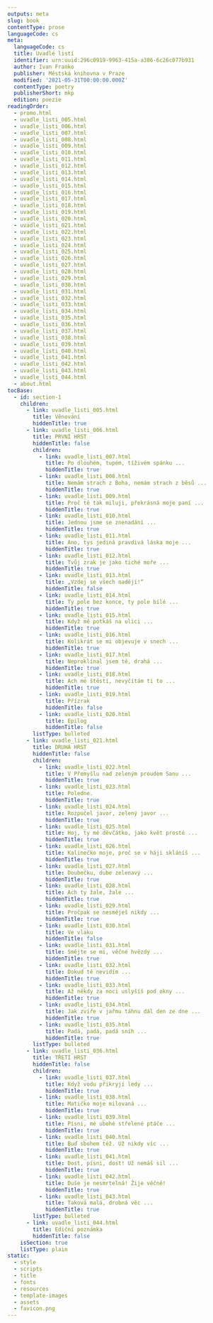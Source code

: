 ```yaml
---
outputs: meta
slug: book
contentType: prose
languageCode: cs
meta:
  languageCode: cs
  title: Uvadlé listí
  identifier: urn:uuid:296c0919-9963-415a-a386-6c26c077b931
  author: Ivan Franko
  publisher: Městská knihovna v Praze
  modified: '2021-05-31T00:00:00.000Z'
  contentType: poetry
  publisherShort: mkp
  edition: poezie
readingOrder:
  - promo.html
  - uvadle_listi_005.html
  - uvadle_listi_006.html
  - uvadle_listi_007.html
  - uvadle_listi_008.html
  - uvadle_listi_009.html
  - uvadle_listi_010.html
  - uvadle_listi_011.html
  - uvadle_listi_012.html
  - uvadle_listi_013.html
  - uvadle_listi_014.html
  - uvadle_listi_015.html
  - uvadle_listi_016.html
  - uvadle_listi_017.html
  - uvadle_listi_018.html
  - uvadle_listi_019.html
  - uvadle_listi_020.html
  - uvadle_listi_021.html
  - uvadle_listi_022.html
  - uvadle_listi_023.html
  - uvadle_listi_024.html
  - uvadle_listi_025.html
  - uvadle_listi_026.html
  - uvadle_listi_027.html
  - uvadle_listi_028.html
  - uvadle_listi_029.html
  - uvadle_listi_030.html
  - uvadle_listi_031.html
  - uvadle_listi_032.html
  - uvadle_listi_033.html
  - uvadle_listi_034.html
  - uvadle_listi_035.html
  - uvadle_listi_036.html
  - uvadle_listi_037.html
  - uvadle_listi_038.html
  - uvadle_listi_039.html
  - uvadle_listi_040.html
  - uvadle_listi_041.html
  - uvadle_listi_042.html
  - uvadle_listi_043.html
  - uvadle_listi_044.html
  - about.html
tocBase:
  - id: section-1
    children:
      - link: uvadle_listi_005.html
        title: Věnování
        hiddenTitle: true
      - link: uvadle_listi_006.html
        title: PRVNÍ HRST
        hiddenTitle: false
        children:
          - link: uvadle_listi_007.html
            title: Po dlouhém, tupém, tíživém spánku ...
            hiddenTitle: true
          - link: uvadle_listi_008.html
            title: Nemám strach z Boha, nemám strach z běsů ...
            hiddenTitle: true
          - link: uvadle_listi_009.html
            title: Proč tě tak miluji, překrásná moje paní ...
            hiddenTitle: true
          - link: uvadle_listi_010.html
            title: Jednou jsme se znenadání ...
            hiddenTitle: true
          - link: uvadle_listi_011.html
            title: Ano, tys jediná pravdivá láska moje ...
            hiddenTitle: true
          - link: uvadle_listi_012.html
            title: Tvůj zrak je jako tiché moře ...
            hiddenTitle: true
          - link: uvadle_listi_013.html
            title: „Vzdej se všech nadějí!“
            hiddenTitle: false
          - link: uvadle_listi_014.html
            title: Ty pole bez konce, ty pole bílé ...
            hiddenTitle: true
          - link: uvadle_listi_015.html
            title: Když mě potkáš na ulici ...
            hiddenTitle: true
          - link: uvadle_listi_016.html
            title: Kolikrát se mi objevuje v snech ...
            hiddenTitle: true
          - link: uvadle_listi_017.html
            title: Neproklínal jsem tě, drahá ...
            hiddenTitle: true
          - link: uvadle_listi_018.html
            title: Ach mé štěstí, nevyčítám ti to ...
            hiddenTitle: true
          - link: uvadle_listi_019.html
            title: Přízrak
            hiddenTitle: false
          - link: uvadle_listi_020.html
            title: Epilog
            hiddenTitle: false
        listType: bulleted
      - link: uvadle_listi_021.html
        title: DRUHÁ HRST
        hiddenTitle: false
        children:
          - link: uvadle_listi_022.html
            title: V Přemyšlu nad zeleným proudem Sanu ...
            hiddenTitle: true
          - link: uvadle_listi_023.html
            title: Poledne.
            hiddenTitle: true
          - link: uvadle_listi_024.html
            title: Rozpučel javor, zelený javor ...
            hiddenTitle: true
          - link: uvadle_listi_025.html
            title: Hoj, ty mé děvčátko, jako květ prosté ...
            hiddenTitle: true
          - link: uvadle_listi_026.html
            title: Kalinečko moje, proč se v háji skláníš ...
            hiddenTitle: true
          - link: uvadle_listi_027.html
            title: Doubečku, dube zelenavý ...
            hiddenTitle: true
          - link: uvadle_listi_028.html
            title: Ach ty žale, žale ...
            hiddenTitle: true
          - link: uvadle_listi_029.html
            title: Pročpak se nesměješ nikdy ...
            hiddenTitle: true
          - link: uvadle_listi_030.html
            title: Ve vlaku
            hiddenTitle: false
          - link: uvadle_listi_031.html
            title: Smějte se mi, věčné hvězdy ...
            hiddenTitle: true
          - link: uvadle_listi_032.html
            title: Dokud tě nevidím ...
            hiddenTitle: true
          - link: uvadle_listi_033.html
            title: Až někdy za noci uslyšíš pod okny ...
            hiddenTitle: true
          - link: uvadle_listi_034.html
            title: Jak zvíře v jařmu táhnu dál den ze dne ...
            hiddenTitle: true
          - link: uvadle_listi_035.html
            title: Padá, padá, padá sníh ...
            hiddenTitle: true
        listType: bulleted
      - link: uvadle_listi_036.html
        title: TŘETÍ HRST
        hiddenTitle: false
        children:
          - link: uvadle_listi_037.html
            title: Když vodu přikryjí ledy ...
            hiddenTitle: true
          - link: uvadle_listi_038.html
            title: Matičko moje milovaná ...
            hiddenTitle: true
          - link: uvadle_listi_039.html
            title: Písni, mé ubohé střelené ptáče ...
            hiddenTitle: true
          - link: uvadle_listi_040.html
            title: Buď sbohem též. Už nikdy víc ...
            hiddenTitle: true
          - link: uvadle_listi_041.html
            title: Dost, písni, dost! Už nemáš sil ...
            hiddenTitle: true
          - link: uvadle_listi_042.html
            title: Duše je nesmrtelná! Žije věčně!
            hiddenTitle: true
          - link: uvadle_listi_043.html
            title: Taková malá, drobná věc ...
            hiddenTitle: true
        listType: bulleted
      - link: uvadle_listi_044.html
        title: Ediční poznámka
        hiddenTitle: false
    isSection: true
    listType: plain
static:
  - style
  - scripts
  - title
  - fonts
  - resources
  - template-images
  - assets
  - favicon.png
---
```

